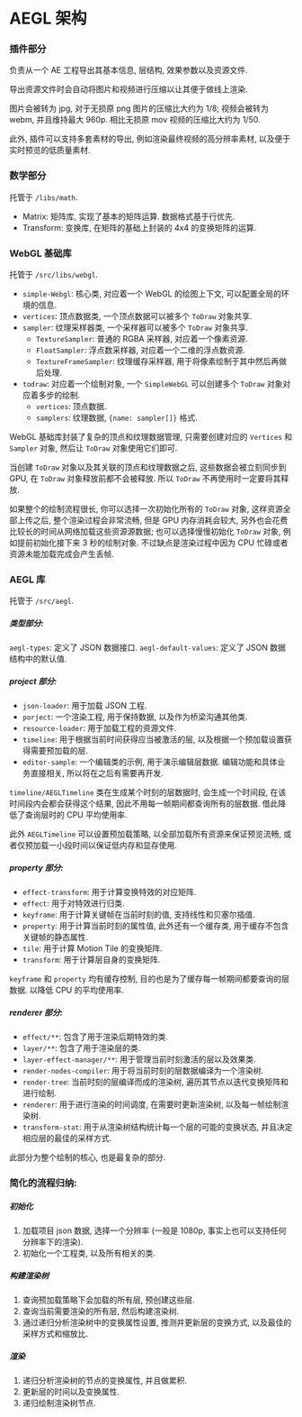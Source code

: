 # AEGL 架构


### 插件部分

负责从一个 AE 工程导出其基本信息, 层结构, 效果参数以及资源文件.

导出资源文件时会自动将图片和视频进行压缩以让其便于做线上渲染.

图片会被转为 jpg, 对于无损原 png 图片的压缩比大约为 1/8; 视频会被转为 webm, 并且维持最大 960p. 相比无损原 mov 视频的压缩比大约为 1/50.

此外, 插件可以支持多套素材的导出, 例如渲染最终视频的高分辨率素材, 以及便于实时预览的低质量素材.



### 数学部分

托管于 `/libs/math`.

 - Matrix: 矩阵库, 实现了基本的矩阵运算. 数据格式基于行优先.
 - Transform: 变换库, 在矩阵的基础上封装的 4x4 的变换矩阵的运算.



### WebGL 基础库

托管于 `/src/libs/webgl`.

 - `simple-Webgl`: 核心类, 对应着一个 WebGL 的绘图上下文, 可以配置全局的环境的信息.
 - `vertices`: 顶点数据类, 一个顶点数据可以被多个 `ToDraw` 对象共享.
 - `sampler`: 纹理采样器类, 一个采样器可以被多个 `ToDraw` 对象共享.
	- `TextureSampler`: 普通的 RGBA 采样器, 对应着一个像素资源.
	- `FloatSampler`: 浮点数采样器, 对应着一个二维的浮点数资源.
	- `TextureFrameSampler`: 纹理缓存采样器, 用于将像素绘制于其中然后再做后处理.
 - `todraw`: 对应着一个绘制对象, 一个 `SimpleWebGL` 可以创建多个 `ToDraw` 对象对应着多步的绘制.
	- `vertices`: 顶点数据.
	- `samplers`: 纹理数据, `{name: sampler[]}` 格式.

WebGL 基础库封装了复杂的顶点和纹理数据管理, 只需要创建对应的 `Vertices` 和 `Sampler` 对象, 然后让 `ToDraw` 对象使用它们即可.

当创建 `ToDraw` 对象以及其关联的顶点和纹理数据之后, 这些数据会被立刻同步到 GPU, 在 `ToDraw` 对象释放前都不会被释放.  所以 `ToDraw` 不再使用时一定要将其释放.

如果整个的绘制流程很长, 你可以选择一次初始化所有的 `ToDraw` 对象, 这样资源全部上传之后, 整个渲染过程会非常流畅, 但是 GPU 内存消耗会较大, 另外也会花费比较长的时间从网络加载这些资源源数据; 也可以选择慢慢初始化 `ToDraw` 对象, 例如提前初始化接下来 3 秒的绘制对象. 不过缺点是渲染过程中因为 CPU 忙碌或者资源未能加载完成会产生丢帧.



### AEGL 库

托管于 `/src/aegl`.

##### 类型部分:

 `aegl-types`: 定义了 JSON 数据接口.
 `aegl-default-values`: 定义了 JSON 数据结构中的默认值.

##### project 部分:

 - `json-loader`: 用于加载 JSON 工程.
 - `porject`: 一个渲染工程, 用于保持数据, 以及作为桥梁沟通其他类.
 - `resource-loader`: 用于加载工程的资源文件.
 - `timeline`: 用于根据当前时间获得应当被激活的层, 以及根据一个预加载设置获得需要预加载的层.
 - `editor-sample`: 一个编辑类的示例, 用于演示编辑层数据. 编辑功能和具体业务直接相关, 所以将在之后有需要再开发.

`timeline/AEGLTimeline` 类在生成某个时刻的层数据时, 会生成一个时间段, 在该时间段内会都会获得这个结果, 因此不用每一帧期间都查询所有的层数据. 借此降低了查询层时的 CPU 平均使用率.

此外 `AEGLTimeline` 可以设置预加载策略, 以全部加载所有资源来保证预览流畅, 或者仅预加载一小段时间以保证低内存和显存使用.


##### property 部分:

 - `effect-transform`: 用于计算变换特效的对应矩阵.
 - `effect`: 用于对特效进行归类.
 - `keyframe`: 用于计算关键帧在当前时刻的值, 支持线性和贝塞尔插值.
 - `property`: 用于计算当前时刻的属性值, 此外还有一个缓存类, 用于缓存不包含关键帧的静态属性.
 - `tile`: 用于计算 Motion Tile 的变换矩阵.
 - `transform`: 用于计算层自身的变换矩阵.

`keyframe` 和 `property` 均有缓存控制, 目的也是为了缓存每一帧期间都要查询的层数据. 以降低 CPU 的平均使用率.


##### renderer 部分:

 - `effect/**`: 包含了用于渲染后期特效的类.
 - `layer/**`: 包含了用于渲染层的类.
 - `layer-effect-manager/**`: 用于管理当前时刻激活的层以及效果类.
 - `render-nodes-compiler`: 用于将当前时刻的层数据编译为一个渲染树.
 - `render-tree`: 当前时刻的层编译而成的渲染树, 遍历其节点以迭代变换矩阵和进行绘制.
 - `renderer`: 用于进行渲染的时间调度, 在需要时更新渲染树, 以及每一帧绘制渲染树.
 - `transform-stat`: 用于从渲染树结构统计每一个层的可能的变换状态, 并且决定相应层的最佳的采样方式.

此部分为整个绘制的核心, 也是最复杂的部分.



### 简化的流程归纳:

##### 初始化

 1. 加载项目 json 数据, 选择一个分辨率 (一般是 1080p, 事实上也可以支持任何分辨率下的渲染).
 2. 初始化一个工程类, 以及所有相关的类.


##### 构建渲染树

 1. 查询预加载策略下会加载的所有层, 预创建这些层.
 2. 查询当前需要渲染的所有层, 然后构建渲染树.
 3. 通过递归分析渲染树中的变换属性设置, 推测并更新层的变换方式, 以及最佳的采样方式和缩放比.


##### 渲染

 1. 递归分析渲染树的节点的变换属性, 并且做累积.
 2. 更新层的时间以及变换属性.
 3. 递归绘制渲染树节点.

